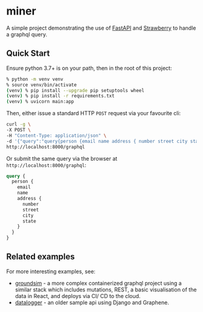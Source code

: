 # miner

A simple project demonstrating the use of [FastAPI](https://fastapi.tiangolo.com) and [Strawberry](https://strawberry.rocks) to handle a graphql query.

## Quick Start

Ensure python 3.7+ is on your path, then in the root of this project:

```bash
% python -m venv venv
% source venv/bin/activate
(venv) % pip install --upgrade pip setuptools wheel
(venv) % pip install -r requirements.txt
(venv) % uvicorn main:app
```

Then, either issue a standard HTTP `POST` request via your favourite cli:

```bash
curl -g \
-X POST \
-H "Content-Type: application/json" \
-d '{"query":"query{person {email name address { number street city state }}}"}' \
http://localhost:8000/graphql
```

Or submit the same query via the browser at `http://localhost:8000/graphql`:

```graphql
query {
  person {
    email
    name
    address {
      number
      street
      city
      state
    }
  }
}
```

## Related examples

For more interesting examples, see:

- [groundsim](https://github.com/followben/groundsim) - a more complex containerized graphql project using a similar stack which includes mutations, REST, a basic visualisation of the data in React, and deploys via CI/ CD to the cloud.
- [datalogger](https://github.com/followben/datalogger) - an older sample api using Django and Graphene.